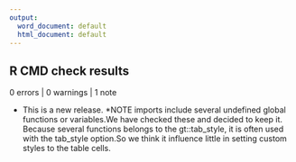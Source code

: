 ```yaml
---
output:
  word_document: default
  html_document: default
---
```

## R CMD check results

0 errors | 0 warnings | 1 note

* This is a new release.
*NOTE imports include several undefined global functions or variables.We have checked these and decided to keep it. Because several functions belongs to the gt::tab_style, it is often used with the tab_style option.So we think it influence little in setting custom styles to the table cells.
